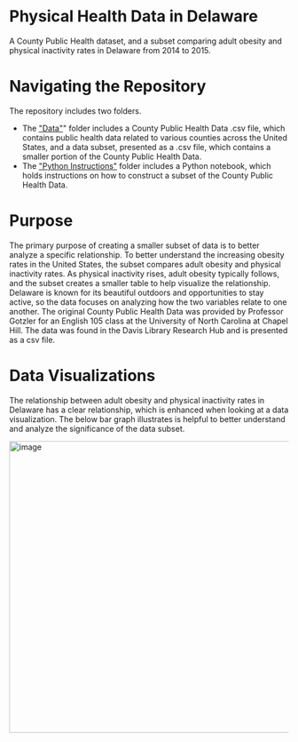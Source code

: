 # Physical Health Data in Delaware
A County Public Health dataset, and a subset comparing adult obesity and physical inactivity rates in Delaware from 2014 to 2015. 

# Navigating the Repository 
The repository includes two folders.
- The ["Data"](https://github.com/SadlerMarshall/Physical-health-in-Delaware/tree/main/Data)" folder includes a County Public Health Data .csv file, which contains public health data related to various counties across the United States, and a data subset, presented as a .csv file, which contains a smaller portion of the County Public Health Data.
-  The ["Python Instructions"](https://github.com/SadlerMarshall/Physical-health-in-Delaware/tree/main/Python%20Instructions) folder includes a Python notebook, which holds instructions on how to construct a subset of the County Public Health Data.

# Purpose
The primary purpose of creating a smaller subset of data is to better analyze a specific relationship. To better understand the increasing obesity rates in the United States, the subset compares adult obesity and physical inactivity rates. As physical inactivity rises, adult obesity typically follows, and the subset creates a smaller table to help visualize the relationship. Delaware is known for its beautiful outdoors and opportunities to stay active, so the data focuses on analyzing how the two variables relate to one another. The original County Public Health Data was provided by Professor Gotzler for an English 105 class at the University of North Carolina at Chapel Hill. The data was found in the Davis Library Research Hub and is presented as a csv file. 

# Data Visualizations

The relationship between adult obesity and physical inactivity rates in Delaware has a clear relationship, which is enhanced when looking at a data visualization. The below bar graph illustrates is helpful to better understand and analyze the significance of the data subset.

<img width="525" alt="image" src="https://github.com/user-attachments/assets/e6fcf844-a432-41e9-99b1-04f32d852157" />
